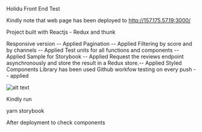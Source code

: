 Holidu Front End Test

Kindly note that web page has been deployed to http://157.175.57.19:3000/

Project built with Reactjs - Redux and thunk

Responsive version -- Applied
Pagination -- Applied
Filtering by score and by channels -- Applied
Test units for all functions and components -- Applied
Sample for Storybook -- Applied
Request the reviews endpoint asynchronously and store the result in a Redux store.-- Applied
Styled Components Library has been used
Github workfow testing on every push -- applied

![alt text](https://tajcard.s3.ap-south-1.amazonaws.com/Screen+Shot+2021-01-29+at+4.18.39+PM.png)

Kindly run 

yarn storybook

After deployment to check components

